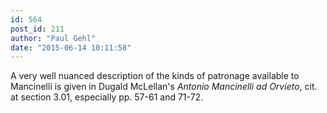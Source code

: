 ```yaml
---
id: 564
post_id: 211
author: "Paul Gehl"
date: "2015-06-14 10:11:58"
---
```

A very well nuanced description of the kinds of patronage available to Mancinelli is given in Dugald McLellan's <em>Antonio Mancinelli ad Orvieto</em>, cit. at section 3.01, especially pp. 57-61 and 71-72.
